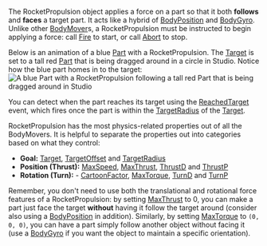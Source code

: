 The RocketPropulsion object applies a force on a part so that it both **follows** and **faces** a target part. It acts like a hybrid of [BodyPosition](https://developer.roblox.com/en-us/api-reference/class/BodyPosition) and [BodyGyro](https://developer.roblox.com/en-us/api-reference/class/BodyGyro). Unlike other [BodyMover](https://developer.roblox.com/en-us/api-reference/class/BodyMover)s, a RocketPropulsion must be instructed to begin applying a force: call [Fire](https://developer.roblox.com/en-us/api-reference/function/RocketPropulsion/Fire) to start, or call [Abort](https://developer.roblox.com/en-us/api-reference/function/RocketPropulsion/Abort) to stop.

Below is an animation of a blue [Part](https://developer.roblox.com/en-us/api-reference/class/Part) with a RocketPropulsion. The [Target](https://developer.roblox.com/en-us/api-reference/property/RocketPropulsion/Target) is set to a tall red [Part](https://developer.roblox.com/en-us/api-reference/class/Part) that is being dragged around in a circle in Studio. Notice how the blue part homes in to the target:  
![A blue Part with a RocketPropulsion following a tall red Part that is being dragged around in Studio](https://developer.roblox.com/assets/blte54f405a7b2ba6a9/RocketPropulsion.gif)

You can detect when the part reaches its target using the [ReachedTarget](https://developer.roblox.com/en-us/api-reference/event/RocketPropulsion/ReachedTarget) event, which fires once the part is within the [TargetRadius](https://developer.roblox.com/en-us/api-reference/property/RocketPropulsion/TargetRadius) of the [Target](https://developer.roblox.com/en-us/api-reference/property/RocketPropulsion/Target).

RocketPropulsion has the most physics-related properties out of all the BodyMovers. It is helpful to separate the properties out into categories based on what they control:

*   **Goal:** [Target](https://developer.roblox.com/en-us/api-reference/property/RocketPropulsion/Target), [TargetOffset](https://developer.roblox.com/en-us/api-reference/property/RocketPropulsion/TargetOffset) and [TargetRadius](https://developer.roblox.com/en-us/api-reference/property/RocketPropulsion/TargetRadius)
*   **Position (Thrust):** [MaxSpeed](https://developer.roblox.com/en-us/api-reference/property/RocketPropulsion/MaxSpeed), [MaxThrust](https://developer.roblox.com/en-us/api-reference/property/RocketPropulsion/MaxThrust), [ThrustD](https://developer.roblox.com/en-us/api-reference/property/RocketPropulsion/ThrustD) and [ThrustP](https://developer.roblox.com/en-us/api-reference/property/RocketPropulsion/ThrustP)
*   **Rotation (Turn):** - [CartoonFactor](https://developer.roblox.com/en-us/api-reference/property/RocketPropulsion/CartoonFactor), [MaxTorque](https://developer.roblox.com/en-us/api-reference/property/RocketPropulsion/MaxTorque), [TurnD](https://developer.roblox.com/en-us/api-reference/property/RocketPropulsion/TurnD) and [TurnP](https://developer.roblox.com/en-us/api-reference/property/RocketPropulsion/TurnP)

Remember, you don't need to use both the translational and rotational force features of a RocketPropulsion: by setting [MaxThrust](https://developer.roblox.com/en-us/api-reference/property/RocketPropulsion/MaxThrust) to 0, you can make a part just face the target **without** having it follow the target around (consider also using a [BodyPosition](https://developer.roblox.com/en-us/api-reference/class/BodyPosition) in addition). Similarly, by setting [MaxTorque](https://developer.roblox.com/en-us/api-reference/property/RocketPropulsion/MaxTorque) to `(0, 0, 0)`, you can have a part simply follow another object without facing it (use a [BodyGyro](https://developer.roblox.com/en-us/api-reference/class/BodyGyro) if you want the object to maintain a specific orientation).